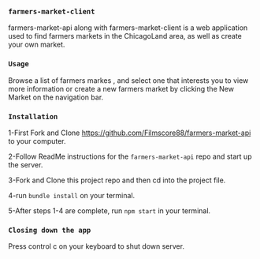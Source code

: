### `farmers-market-client`

farmers-market-api along with farmers-market-client is a web application used to find farmers markets in the ChicagoLand area, as well as create your own market.

### `Usage`

Browse a list of farmers markes , and select one that interests you to view more information or create a new farmers market by clicking the New Market on the navigation bar. 

 ###                     `Installation`
  1-First Fork and Clone https://github.com/Filmscore88/farmers-market-api to your computer.
  
  2-Follow ReadMe instructions for the `farmers-market-api` repo and start up the server. 
   
  3-Fork and Clone this project repo and then cd into the project file. 
  
  4-run `bundle install` on your terminal.
  
  5-After steps 1-4 are complete, run `npm start` in         your terminal.
  


###                       `Closing down the app`


  Press control c on your keyboard to shut down server. 













